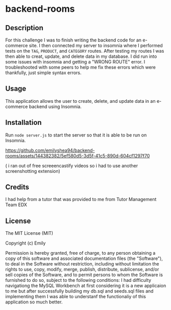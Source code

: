 # backend-rooms

## Description
For this challenge I was to finish writing the backend code for an e-commerce site. I then connected my server to insomnia where I performed tests on the ``TAG``, ``PRODUCT``, and ``CATEGORY`` routes. After testing my routes I was then able to creat, update, and delete data in my database. I did run into some issues with insomnia and getting a "WRONG ROUTE" error. I troubleshooted with some peers to help me fix these errors which were thankfully, just simple syntax errors.



## Usage
This application allows  the user to create, delete, and update data in an e-commerce backend using Insomnia. 

## Installation
Run ``node server.js`` to start the server so that it is able to be run on Insomnia. 



https://github.com/emilyshea94/backend-rooms/assets/144382382/5ef580d5-3d5f-41c5-890d-604cf1297f70


( i ran out of free screeencastify videos so i had to use another screenshotting extension)




## Credits
I had help from a tutor that was provided to me from 
Tutor Management Team EDX


## License 

The MIT License (MIT)

Copyright (c) Emily

Permission is hereby granted, free of charge, to any person obtaining a copy of this software and associated documentation files (the "Software"), to deal in the Software without restriction, including without limitation the rights to use, copy, modify, merge, publish, distribute, sublicense, and/or sell copies of the Software, and to permit persons to whom the Software is furnished to do so, subject to the following conditions:
I had difficulty navigationg the MySQL Workbench at first considering it is a new applicaion to me but after successfully building my db.sql and seeds.sql files and implementing them I was able to understanf the functionaliy of this application so much better.


